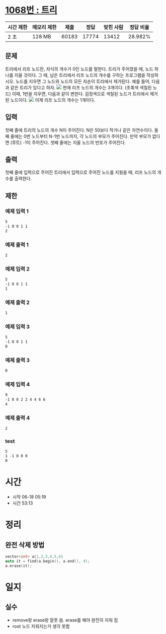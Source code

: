 [1068번 : 트리](https://www.acmicpc.net/problem/1068)
==================================================

| 시간 제한 | 메모리 제한 | 제출 | 정답 | 맞힌 사람 | 정답 비율 |
| --- | --- | --- | --- | --- | --- |
| 2 초 | 128 MB | 60183 | 17774 | 13412 | 28.982% |


문제
--
트리에서 리프 노드란, 자식의 개수가 0인 노드를 말한다.
트리가 주어졌을 때, 노드 하나를 지울 것이다. 그 때, 남은 트리에서 리프 노드의 개수를 구하는 프로그램을 작성하시오. 노드를 지우면 그 노드와 노드의 모든 자손이 트리에서 제거된다.
예를 들어, 다음과 같은 트리가 있다고 하자.
![](https://upload.acmicpc.net/560de878-d961-475e-ada4-e1f0774e5a84/-/preview/)
현재 리프 노드의 개수는 3개이다. (초록색 색칠된 노드) 이때, 1번을 지우면, 다음과 같이 변한다. 검정색으로 색칠된 노드가 트리에서 제거된 노드이다.
![](https://upload.acmicpc.net/d46ddf4e-1b82-44cc-8c90-12f76e5bf88f/-/preview/)
이제 리프 노드의 개수는 1개이다.


입력
--
첫째 줄에 트리의 노드의 개수 N이 주어진다. N은 50보다 작거나 같은 자연수이다. 둘째 줄에는 0번 노드부터 N-1번 노드까지, 각 노드의 부모가 주어진다. 만약 부모가 없다면 (루트) -1이 주어진다. 셋째 줄에는 지울 노드의 번호가 주어진다.


출력
--
첫째 줄에 입력으로 주어진 트리에서 입력으로 주어진 노드를 지웠을 때, 리프 노드의 개수를 출력한다.


제한
--


### 예제 입력 1
```css
5
-1 0 0 1 1
2
```


### 예제 출력 1
```css
2
```


### 예제 입력 2
```css
5
-1 0 0 1 1
1
```


### 예제 출력 2
```css
1
```


### 예제 입력 3
```css
5
-1 0 0 1 1
0
```


### 예제 출력 3
```css
0
```


### 예제 입력 4
```css
9
-1 0 0 2 2 4 4 6 6
4
```


### 예제 출력 4
```css
2
```
### test
```css
5
1 -1 0 0 0
0
```

# 시간
- 시작 06-18 05:19
- 시간 53:13

# 정리
## 완전 삭제 방법
```cpp
vector<int> a{1,2,3,4,5,6}
auto it = find(a.begin(), a.end(), 4);
a.erase(it); 
```

# 일지
## 실수
- remove랑 erase랑 잘못 씀. erase를 해야 완전히 지워 짐
- root 노드 지워지는거 생각 못함 

